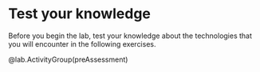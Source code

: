 # Test your knowledge

Before you begin the lab, test your knowledge about the technologies that you will encounter in the following exercises.

@lab.ActivityGroup(preAssessment)